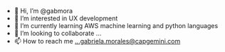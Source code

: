 - 👋 Hi, I’m @gabmora
- 👀 I’m interested in UX development 
- 🌱 I’m currently learning AWS machine learning and python languages
- 💞️ I’m looking to collaborate ...
- 📫 How to reach me ...gabriela.morales@capgemini.com

<!---
gabmora/gabmora is a ✨ special ✨ repository because its `README.md` (this file) appears on your GitHub profile.
You can click the Preview link to take a look at your changes.
--->
